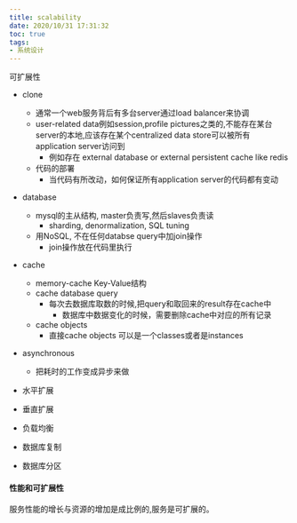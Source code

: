 ```yaml
---
title: scalability
date: 2020/10/31 17:31:32
toc: true
tags:
- 系统设计
---
```


可扩展性

* clone
  * 通常一个web服务背后有多台server通过load balancer来协调
  * user-related data例如session,profile pictures之类的,不能存在某台server的本地,应该存在某个centralized data store可以被所有application server访问到
    * 例如存在 external database or external persistent cache like redis
  * 代码的部署
    * 当代码有所改动，如何保证所有application server的代码都有变动

* database
  * mysql的主从结构, master负责写,然后slaves负责读
    * sharding, denormalization, SQL tuning
  * 用NoSQL, 不在任何databse query中加join操作
    * join操作放在代码里执行

* cache
  * memory-cache Key-Value结构
  * cache database query
    * 每次去数据库取数的时候,把query和取回来的result存在cache中
      * 数据库中数据变化的时候，需要删除cache中对应的所有记录
  * cache objects
    * 直接cache objects 可以是一个classes或者是instances

* asynchronous
  * 把耗时的工作变成异步来做


* 水平扩展
* 垂直扩展
* 负载均衡
* 数据库复制
* 数据库分区


#### 性能和可扩展性
服务性能的增长与资源的增加是成比例的,服务是可扩展的。




